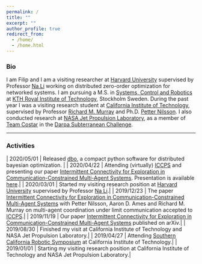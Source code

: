 ```yaml
---
permalink: /
title: ""
excerpt: ""
author_profile: true
redirect_from:
  - /home/
  - /home.html
---
```


### Bio

<p>
  I am Filip and I am a visiting researcher at <a href="https://www.seas.harvard.edu/">Harvard University</a> supervised by Professor
  <a href="https://nali.seas.harvard.edu/">Na Li</a> working on distributed zero-order optimization for networked systems.
  I am pursuing a M.S. in <a href="https://www.kth.se/en/studies/master/systems-control-robotics/description-1.8733">Systems, Control and Robotics</a>
  at <a href="https://www.kth.se/en">KTH Royal Institute of Technology</a>, Stockholm Sweden.
  During the past year I was a visiting research student at
  <a href="https://www.caltech.edu/">California Institute of Technology</a>, supervised by Professor
  <a href="http://www.cds.caltech.edu/~murray/wiki/Main_Page">Richard M. Murray</a>
  and Ph.D. <a href="https://pettni.github.io/#/">Petter Nilsson</a>.
  I also conducted research at <a href="https://www.jpl.nasa.gov/">NASA Jet Propulsion Laboratory</a>, as a member of
  <a href="https://costar.jpl.nasa.gov/">Team Costar</a> in the
  <a href="https://www.subtchallenge.com/">Darpa Subterranean Challenge</a>.
</p>

<hr>

### Activities

| 2020/05/01  | Released <a href="https://github.com/FilipKlaesson/dbo/">dbo</a>, a compact python software for distributed bayesian optimization. |
| 2020/04/22  | Attending (virtually) [ICCPS](http://iccps.acm.org/2020/) and presenting our paper [Intermittent Connectivity for Exploration in Communication-Constrained Multi-Agent Systems](http://FilipKlaesson.github.io/publication/Intermittent_Connectivity_for_Exploration_in_Communication-Constrained_Multi-Agent_Systems). Presentation is available [here](https://www.youtube.com/watch?v=yWw7tH-_9Pg).|
| 2020/03/01  | Started my visiting research position at <a href="https://www.seas.harvard.edu/">Harvard University</a> supervised by Professor <a href="https://nali.seas.harvard.edu/">Na Li</a>.|
| 2019/12/23  | The paper [Intermittent Connectivity for Exploration in Communication-Constrained Multi-Agent Systems](http://FilipKlaesson.github.io/publication/Intermittent_Connectivity_for_Exploration_in_Communication-Constrained_Multi-Agent_Systems) with Petter Nilsson, Aaron D. Ames and Richard M. Murray on multi-agent coordination under limit communication accepted to [ICCPS](http://iccps.acm.org/2020/).|
| 2019/11/19  | Our paper [Intermittent Connectivity for Exploration in Communication-Constrained Multi-Agent Systems](http://FilipKlaesson.github.io/publication/Intermittent_Connectivity_for_Exploration_in_Communication-Constrained_Multi-Agent_Systems) published on arXiv.|
| 2019/08/30  | Finished my visit at California Institute of Technology and NASA Jet Propulsion Laboratory.|
| 2019/04/27  | Attending [Southern California Robotic Symposium](http://scr2019.caltech.edu/) at California Institute of Technology.|
| 2019/01/01  | Starting my visiting research position at California Institute of Technology and NASA Jet Propulsion Laboratory.|
